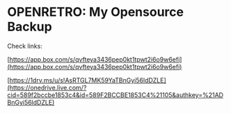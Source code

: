 OPENRETRO: My Opensource Backup
===============================

Check links:

[https://app.box.com/s/qvfteya3436pep0kt1tpwt2i6o9w6efi](https://app.box.com/s/qvfteya3436pep0kt1tpwt2i6o9w6efi)
 
[https://1drv.ms/u/s!AsRTGL7MK59YaTBnGyi56ldDZLE](https://onedrive.live.com/?cid=589f2bccbe1853c4&id=589F2BCCBE1853C4%21105&authkey=%21ADBnGyi56ldDZLE) 
